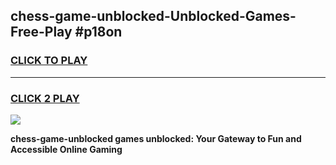
## chess-game-unblocked-Unblocked-Games-Free-Play #p18on
<h3>
<a href="https://us.freeplayer.one?title=chess-game-unblocked&ref=9M">CLICK TO PLAY</a></h3>
<hr>

<h3>
<a href="https://us.freeplayer.one?title=chess-game-unblocked&ref=9M">CLICK 2 PLAY</a>
  
</h3>

<a href="https://us.freeplayer.one?title=chess-game-unblocked&ref=9M"><img src="https://clearcache.store/games.png"></a>


**chess-game-unblocked games unblocked: Your Gateway to Fun and Accessible Online Gaming**
